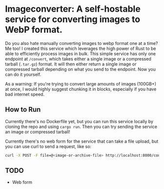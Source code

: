 # Imageconverter: A self-hostable service for converting images to WebP format.
Do you also hate manually converting images to webp format one at a time? Me too! I created this service which leverages the high power of Rust to be able to efficiently process images in bulk. This simple service has only one endpoint at `/convert`, which takes either a single image or a compressed tarball (`.tar.gz`) format. It will then either return a single image or compressed tarball depending on what you send to the endpoint. Now you can do it yourself. 

As a warning: If you're trying to convert large amounts of images (100GB+) at once, I would highly suggest chunking it in blocks, especially if you have bad internet speed. 

## How to Run
Currently there's no Dockerfile yet, but you can run this service locally by cloning the repo and using `cargo run`. Then you can try sending the service an image or compressed tarball!

Currently there's no web form for the service that can take a file upload, but you can use curl to send a request, like so:

```bash
curl -X POST -F file=@<image-or-archive-file> http://localhost:8000/convert
```
## TODO
- Web form
